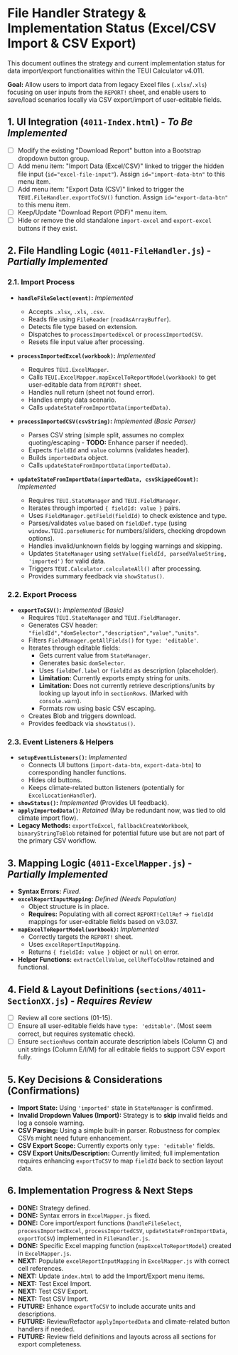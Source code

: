 # File Handler Strategy & Implementation Status (Excel/CSV Import & CSV Export)

This document outlines the strategy and current implementation status for data import/export functionalities within the TEUI Calculator v4.011.

**Goal:** Allow users to import data from legacy Excel files (`.xlsx`/`.xls`) focusing on user inputs from the `REPORT!` sheet, and enable users to save/load scenarios locally via CSV export/import of user-editable fields.

## 1. UI Integration (`4011-Index.html`) - *To Be Implemented*

-   [ ] Modify the existing "Download Report" button into a Bootstrap dropdown button group.
-   [ ] Add menu item: "Import Data (Excel/CSV)" linked to trigger the hidden file input (`id="excel-file-input"`). Assign `id="import-data-btn"` to this menu item.
-   [ ] Add menu item: "Export Data (CSV)" linked to trigger the `TEUI.FileHandler.exportToCSV()` function. Assign `id="export-data-btn"` to this menu item.
-   [ ] Keep/Update "Download Report (PDF)" menu item.
-   [ ] Hide or remove the old standalone `import-excel` and `export-excel` buttons if they exist.

## 2. File Handling Logic (`4011-FileHandler.js`) - *Partially Implemented*

### 2.1. Import Process

-   **`handleFileSelect(event)`:** *Implemented*
    -   Accepts `.xlsx`, `.xls`, `.csv`.
    -   Reads file using `FileReader` (`readAsArrayBuffer`).
    -   Detects file type based on extension.
    -   Dispatches to `processImportedExcel` or `processImportedCSV`.
    -   Resets file input value after processing.

-   **`processImportedExcel(workbook)`:** *Implemented*
    -   Requires `TEUI.ExcelMapper`.
    -   Calls `TEUI.ExcelMapper.mapExcelToReportModel(workbook)` to get user-editable data from `REPORT!` sheet.
    -   Handles null return (sheet not found error).
    -   Handles empty data scenario.
    -   Calls `updateStateFromImportData(importedData)`.

-   **`processImportedCSV(csvString)`:** *Implemented (Basic Parser)*
    -   Parses CSV string (simple split, assumes no complex quoting/escaping - **TODO:** Enhance parser if needed).
    -   Expects `fieldId` and `value` columns (validates header).
    -   Builds `importedData` object.
    -   Calls `updateStateFromImportData(importedData)`.

-   **`updateStateFromImportData(importedData, csvSkippedCount)`:** *Implemented*
    -   Requires `TEUI.StateManager` and `TEUI.FieldManager`.
    -   Iterates through imported `{ fieldId: value }` pairs.
    -   Uses `FieldManager.getField(fieldId)` to check existence and type.
    -   Parses/validates `value` based on `fieldDef.type` (using `window.TEUI.parseNumeric` for numbers/sliders, checking dropdown options).
    -   Handles invalid/unknown fields by logging warnings and skipping.
    -   Updates `StateManager` using `setValue(fieldId, parsedValueString, 'imported')` for valid data.
    -   Triggers `TEUI.Calculator.calculateAll()` after processing.
    -   Provides summary feedback via `showStatus()`.

### 2.2. Export Process

-   **`exportToCSV()`:** *Implemented (Basic)*
    -   Requires `TEUI.StateManager` and `TEUI.FieldManager`.
    -   Generates CSV header: `"fieldId","domSelector","description","value","units"`.
    -   Filters `FieldManager.getAllFields()` for `type: 'editable'`.
    -   Iterates through editable fields:
        -   Gets current value from `StateManager`.
        -   Generates basic `domSelector`.
        -   Uses `fieldDef.label` or `fieldId` as description (placeholder).
        -   **Limitation:** Currently exports empty string for units.
        -   **Limitation:** Does not currently retrieve descriptions/units by looking up layout info in `sectionRows`. (Marked with `console.warn`).
        -   Formats row using basic CSV escaping.
    -   Creates Blob and triggers download.
    -   Provides feedback via `showStatus()`.

### 2.3. Event Listeners & Helpers

-   **`setupEventListeners()`:** *Implemented*
    -   Connects UI buttons (`import-data-btn`, `export-data-btn`) to corresponding handler functions.
    -   Hides old buttons.
    -   Keeps climate-related button listeners (potentially for `ExcelLocationHandler`).
-   **`showStatus()`:** *Implemented* (Provides UI feedback).
-   **`applyImportedData()`:** *Retained* (May be redundant now, was tied to old climate import flow).
-   **Legacy Methods:** `exportToExcel`, `fallbackCreateWorkbook`, `binaryStringToBlob` retained for potential future use but are not part of the primary CSV workflow.

## 3. Mapping Logic (`4011-ExcelMapper.js`) - *Partially Implemented*

-   **Syntax Errors:** *Fixed*.
-   **`excelReportInputMapping`:** *Defined (Needs Population)*
    -   Object structure is in place.
    -   **Requires:** Populating with all correct `REPORT!CellRef` -> `fieldId` mappings for user-editable fields based on v3.037.
-   **`mapExcelToReportModel(workbook)`:** *Implemented*
    -   Correctly targets the `REPORT!` sheet.
    -   Uses `excelReportInputMapping`.
    -   Returns `{ fieldId: value }` object or `null` on error.
-   **Helper Functions:** `extractCellValue`, `cellRefToColRow` retained and functional.

## 4. Field & Layout Definitions (`sections/4011-SectionXX.js`) - *Requires Review*

-   [ ] Review all core sections (01-15).
-   [ ] Ensure all user-editable fields have `type: 'editable'`. (Most seem correct, but requires systematic check).
-   [ ] Ensure `sectionRows` contain accurate description labels (Column C) and unit strings (Column E/I/M) for all editable fields to support CSV export fully.

## 5. Key Decisions & Considerations (Confirmations)

-   **Import State:** Using `'imported'` state in `StateManager` is confirmed.
-   **Invalid Dropdown Values (Import):** Strategy is to **skip** invalid fields and log a console warning.
-   **CSV Parsing:** Using a simple built-in parser. Robustness for complex CSVs might need future enhancement.
-   **CSV Export Scope:** Currently exports only `type: 'editable'` fields.
-   **CSV Export Units/Description:** Currently limited; full implementation requires enhancing `exportToCSV` to map `fieldId` back to section layout data.

## 6. Implementation Progress & Next Steps

-   **DONE:** Strategy defined.
-   **DONE:** Syntax errors in `ExcelMapper.js` fixed.
-   **DONE:** Core import/export functions (`handleFileSelect`, `processImportedExcel`, `processImportedCSV`, `updateStateFromImportData`, `exportToCSV`) implemented in `FileHandler.js`.
-   **DONE:** Specific Excel mapping function (`mapExcelToReportModel`) created in `ExcelMapper.js`.
-   **NEXT:** Populate `excelReportInputMapping` in `ExcelMapper.js` with correct cell references.
-   **NEXT:** Update `index.html` to add the Import/Export menu items.
-   **NEXT:** Test Excel Import.
-   **NEXT:** Test CSV Export.
-   **NEXT:** Test CSV Import.
-   **FUTURE:** Enhance `exportToCSV` to include accurate units and descriptions.
-   **FUTURE:** Review/Refactor `applyImportedData` and climate-related button handlers if needed.
-   **FUTURE:** Review field definitions and layouts across all sections for export completeness. 